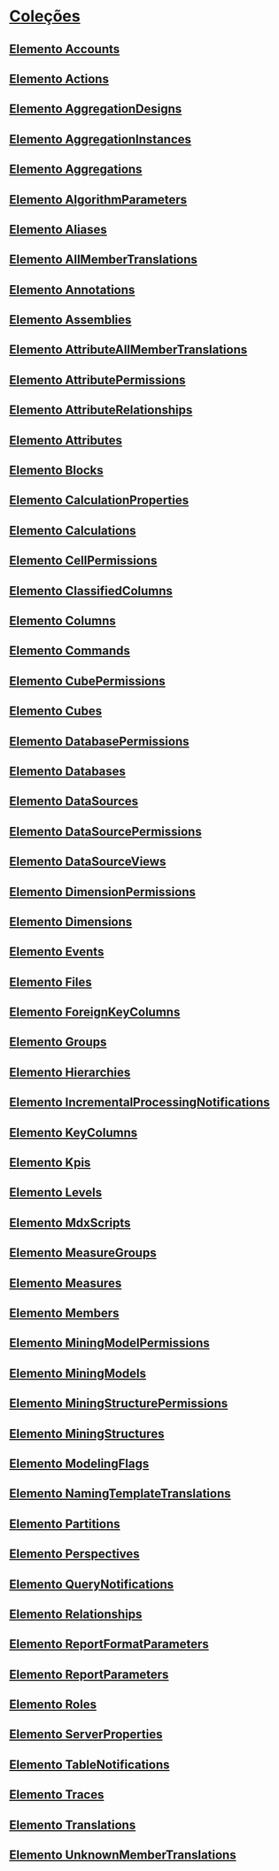 # [Coleções](collections-assl.md)
## [Elemento Accounts](accounts-element-assl.md)
## [Elemento Actions](actions-element-assl.md)
## [Elemento AggregationDesigns](aggregationdesigns-element-assl.md)
## [Elemento AggregationInstances](aggregationinstances-element-assl.md)
## [Elemento Aggregations](aggregations-element-assl.md)
## [Elemento AlgorithmParameters](algorithmparameters-element-assl.md)
## [Elemento Aliases](aliases-element-assl.md)
## [Elemento AllMemberTranslations](allmembertranslations-element-assl.md)
## [Elemento Annotations](annotations-element-assl.md)
## [Elemento Assemblies](assemblies-element-assl.md)
## [Elemento AttributeAllMemberTranslations](attributeallmembertranslations-element-assl.md)
## [Elemento AttributePermissions](attributepermissions-element-assl.md)
## [Elemento AttributeRelationships](attributerelationships-element-assl.md)
## [Elemento Attributes](attributes-element-assl.md)
## [Elemento Blocks](blocks-element-assl.md)
## [Elemento CalculationProperties](calculationproperties-element-assl.md)
## [Elemento Calculations](calculations-element-assl.md)
## [Elemento CellPermissions](cellpermissions-element-assl.md)
## [Elemento ClassifiedColumns](classifiedcolumns-element-assl.md)
## [Elemento Columns](columns-element-assl.md)
## [Elemento Commands](commands-element-assl.md)
## [Elemento CubePermissions](cubepermissions-element-assl.md)
## [Elemento Cubes](cubes-element-assl.md)
## [Elemento DatabasePermissions](databasepermissions-element-assl.md)
## [Elemento Databases](databases-element-assl.md)
## [Elemento DataSources](datasources-element-assl.md)
## [Elemento DataSourcePermissions](datasourcepermissions-element-assl.md)
## [Elemento DataSourceViews](datasourceviews-element-assl.md)
## [Elemento DimensionPermissions](dimensionpermissions-element-assl.md)
## [Elemento Dimensions](dimensions-element-assl.md)
## [Elemento Events](events-element-assl.md)
## [Elemento Files](files-element-assl.md)
## [Elemento ForeignKeyColumns](foreignkeycolumns-element-assl.md)
## [Elemento Groups](groups-element-assl.md)
## [Elemento Hierarchies](hierarchies-element-assl.md)
## [Elemento IncrementalProcessingNotifications](incrementalprocessingnotifications-element-assl.md)
## [Elemento KeyColumns](keycolumns-element-assl.md)
## [Elemento Kpis](kpis-element-assl.md)
## [Elemento Levels](levels-element-assl.md)
## [Elemento MdxScripts](mdxscripts-element-assl.md)
## [Elemento MeasureGroups](measuregroups-element-assl.md)
## [Elemento Measures](measures-element-assl.md)
## [Elemento Members](members-element-assl.md)
## [Elemento MiningModelPermissions](miningmodelpermissions-element-assl.md)
## [Elemento MiningModels](miningmodels-element-assl.md)
## [Elemento MiningStructurePermissions](miningstructurepermissions-element-assl.md)
## [Elemento MiningStructures](miningstructures-element-assl.md)
## [Elemento ModelingFlags](modelingflags-element-assl.md)
## [Elemento NamingTemplateTranslations](namingtemplatetranslations-element-assl.md)
## [Elemento Partitions](partitions-element-assl.md)
## [Elemento Perspectives](perspectives-element-assl.md)
## [Elemento QueryNotifications](querynotifications-element-assl.md)
## [Elemento Relationships](relationships-element-assl.md)
## [Elemento ReportFormatParameters](reportformatparameters-element-assl.md)
## [Elemento ReportParameters](reportparameters-element-assl.md)
## [Elemento Roles](roles-element-assl.md)
## [Elemento ServerProperties](serverproperties-element-assl.md)
## [Elemento TableNotifications](tablenotifications-element-assl.md)
## [Elemento Traces](traces-element-assl.md)
## [Elemento Translations](translations-element-assl.md)
## [Elemento UnknownMemberTranslations](unknownmembertranslations-element-assl.md)
